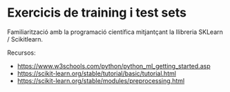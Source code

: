 # Exercicis de training i test sets

Familiarització amb la programació científica mitjantçant la llibreria SKLearn / Scikitlearn.

Recursos:
- https://www.w3schools.com/python/python_ml_getting_started.asp
- https://scikit-learn.org/stable/tutorial/basic/tutorial.html
- https://scikit-learn.org/stable/modules/preprocessing.html
